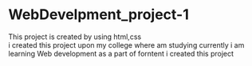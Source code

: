 # WebDevelpment_project-1
This project is created by using html,css
<br>
i created this project upon my college where  am studying currently i am learning Web development as a part of forntent i created this project

